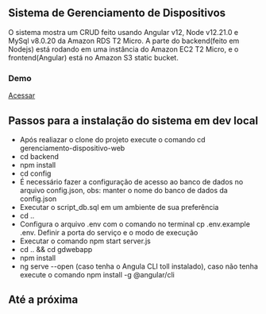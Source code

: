 ## Sistema de Gerenciamento de Dispositivos

O sistema mostra um CRUD feito usando Angular v12, Node v12.21.0 e MySql v8.0.20 da Amazon RDS T2 Micro.
A parte do backend(feito em Nodejs) está rodando em uma instância do Amazon EC2 T2 Micro, e o frontend(Angular) está no Amazon S3 static bucket.

### Demo
[Acessar](http://deploy-app-dev-pessoal.s3-website-us-east-1.amazonaws.com/?target=_blank)

## Passos para a instalação do sistema em dev local

- Após realiazar o clone do projeto execute o comando cd gerenciamento-dispositivo-web
- cd backend
- npm install
- cd config
- É necessário fazer a configuração de acesso ao banco de dados no arquivo config.json, obs: manter o nome do banco de dados da config.json
- Executar o script_db.sql em um ambiente de sua preferência
- cd ..
- Configura o arquivo .env com o comando no terminal cp .env.example .env. Definir a porta do serviço e o modo de execução
- Executar o comando npm start server.js
- cd .. && cd gdwebapp
- npm install
- ng serve --open (caso tenha o Angula CLI toll instalado), caso não tenha execute o comando npm install -g @angular/cli 

## Até a próxima
